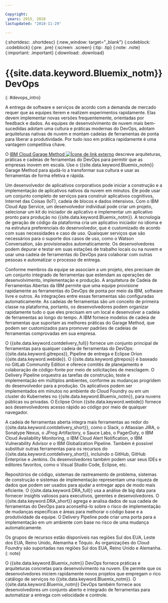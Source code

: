 ```yaml
---

Copyright:
 years: 2015, 2018
lastupdated: "2018-11-29"

---
```


{:shortdesc: .shortdesc}
{:new_window: target="_blank"}
{:codeblock: .codeblock}
{:pre: .pre}
{:screen: .screen}
{:tip: .tip}
{:note: .note}
{:important: .important}
{:download: .download}


# {{site.data.keyword.Bluemix_notm}} DevOps
{: #devops_intro}

A entrega de software e serviços de acordo com a demanda de mercado requer que as equipes
iterem e realizem experimentos rapidamente. Elas devem implementar novas versões frequentemente,
orientadas por feedback e dados. As equipes de desenvolvimento de nuvem mais bem-sucedidas adotam uma cultura
e práticas modernas do DevOps, adotam arquiteturas nativas de nuvem e montam cadeias de ferramentas
de ponta para liberar a produtividade. Por tudo isso em prática rapidamente é uma vantagem competitiva
chave.

O 
<a href="https://www.ibm.com/cloud/garage">IBM Cloud Garage Method <img src="../../icons/launch-glyph.svg" alt="Ícone de link externo"></a>
descreve arquiteturas, práticas e cadeias de ferramentas do DevOps para permitir que as empresas inovem em escala. Use o {{site.data.keyword.Bluemix_notm}} Garage Method para ajudá-lo a transformar sua cultura e usar as ferramentas de forma efetiva e rápida.

Um desenvolvedor de aplicativos corporativos pode iniciar a construção e a implementação de aplicativos nativos da nuvem em minutos. Ele pode usar um conjunto completo de serviços para construir aplicativos
cognitivos, Internet das Coisas (IoT), cadeia de blocos e dados intensivos. Com o IBM Cloud App Service, um desenvolvedor individual pode criar um projeto, selecionar um kit do iniciador de aplicativo e implementar um aplicativo pronto para produção no {{site.data.keyword.Bluemix_notm}}. A tecnologia de geração de código da plataforma cria um aplicativo iniciador no idioma e na estrutura preferenciais do desenvolvedor, que é customizado de acordo com suas necessidades e caso de uso. Quaisquer serviços que são
necessários para o suporte dos casos de uso, como o Watson Conversation, são provisionados automaticamente. Os
desenvolvedores podem depurar e testar em suas estações de trabalho locais ou na nuvem e usar uma cadeia de
ferramentas do DevOps para colaborar com outras pessoas e automatizar o processo de entrega.

Conforme membros da equipe se associam a um projeto, eles precisam de um conjunto integrado de
ferramentas que estendam as operações de desenvolvimento, implementação e produção. A arquitetura de
Cadeia de Ferramentas Abertas da IBM permite que uma equipe provisione rapidamente as
ferramentas do DevOps de ponta por meio da IBM,
software livre e outros. As integrações entre essas ferramentas são configuradas automaticamente. As cadeias de ferramentas são um conceito de primeira classe na plataforma, portanto, os desenvolvedores podem organizar rapidamente tudo o que eles precisam em um local e desenvolver a cadeia de ferramentas ao longo do tempo. A IBM fornece modelos de cadeia de ferramentas que suportam as melhores práticas do Garage Method,
que podem ser customizados para promover padrões de cadeias de ferramentas comprovadas em sua empresa.

O {{site.data.keyword.contdelivery_full}} fornece um conjunto principal de ferramentas para qualquer cadeia de ferramentas do DevOps: {{site.data.keyword.gitrepos}}, Pipeline de entrega e Eclipse Orion {{site.data.keyword.webide}}. O {{site.data.keyword.gitrepos}} é baseado no GitLab Community Edition e oferece comitês de planejamento e colaboração de código-fonte por meio de solicitações de mesclagem. O Delivery Pipeline orquestra as tarefas de construção, teste e implementação em múltiplos ambientes, conforme as mudanças progridem do desenvolvedor para a produção. Os aplicativos podem ser implementados em
minutos no ambiente do Cloud Foundry ou em um cluster do Kubernetes no
{{site.data.keyword.Bluemix_notm}}, para nuvens públicas ou privadas. O Eclipse Orion {{site.data.keyword.webide}} fornece aos desenvolvedores acesso rápido ao código por meio de qualquer navegador.

A cadeia de ferramentas aberta integra mais ferramentas ao redor do {{site.data.keyword.contdelivery_short}}, como o Slack, o Atlassian JIRA, o Sonatype Nexus, o JFrog Artifactory, o Sauce Labs, o PagerDuty, o IBM Cloud Availability Monitoring, o IBM Cloud Alert Notification, o IBM Vulnerability Advisor e o IBM Globalization Pipeline. Também é possível substituir outras ferramentas para os
recursos do {{site.data.keyword.contdelivery_short}}, incluindo o GitHub, GitHub Enterprise e
Jenkins. Os desenvolvedores também podem usar seus IDEs e editores favoritos, como o Visual Studio Code,
Eclipse, etc.

Repositórios de código, sistemas de rastreamento de problema, sistemas de construção e sistemas
de implementação representam uma riqueza de dados que podem ser usados para ajudar a entregar apps de modo mais
eficiente. O {{site.data.keyword.DRA_full}} usa a análise de big data para fornecer insights valiosos para executivos, gerentes e desenvolvedores. O {{site.data.keyword.DRA_short}} agrega e analisa dados de sua cadeia de ferramentas do DevOps para aconselhá-lo sobre o risco de implementação de mudanças específicas e áreas para melhorar o código base e a produtividade da equipe. O Delivery
Pipeline pode criar uma porta para a implementação em um ambiente com base no
risco de uma mudança automaticamente.

Os grupos de recursos estão disponíveis nas regiões Sul dos EUA, Leste dos EUA, Reino Unido, Alemanha e Tóquio. As organizações do Cloud Foundry são suportadas nas regiões Sul dos EUA, Reino Unido e Alemanha.
{: note}

O {{site.data.keyword.Bluemix_notm}} DevOps fornece práticas e arquiteturas concretas para desenvolvimento na nuvem. Ele permite que os desenvolvedores iniciem rapidamente novos projetos que empregam o rico catálogo de serviços no {{site.data.keyword.Bluemix_notm}}. O {{site.data.keyword.Bluemix_notm}} DevOps também fornece aos desenvolvedores um conjunto aberto e integrado de ferramentas para automatizar a entrega com velocidade e controle.
